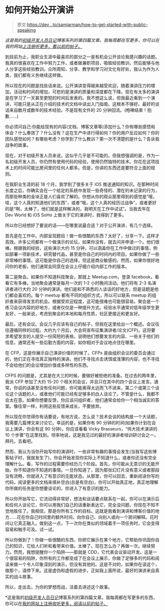 # 如何开始公开演讲

> 原文:[https://dev . to/samjarman/how-to-get-started-with-public-speaking](https://dev.to/samjarman/how-to-get-started-with-public-speaking)

*这是我的[初级开发人员日记](https://www.samjarman.co.nz/diaries)博客系列的第四篇文章。我每周都在写更多，你可以在我的网站[上注册听更多，看以前的帖子。](https://www.samjarman.co.nz/diaries/)*

到目前为止，我职业生涯中最喜欢的部分之一是有机会公开谈论我感兴趣的话题。我真的很喜欢在工作中努力工作，或者做兼职项目，吸取经验教训，然后能够与他人分享这些经验教训。众所周知，分享、教学和学习对文化有好处，我认为作为人类，我们都有义务继续这样做。

所以现在的问题是找些话来说。公开演讲变得越来越受欢迎，随着演讲压力的增加，活动和时间的增加，可悲的是演讲的质量和深度都在下降。现在有太多的演讲是在学习了一天甚至更短的时间后发表的。我不想这么说，但我最近看到一个演讲，可能只是从正在介绍的技术的文档中读出入门指南。这根本不够好。最好的谈话来自数月或数年的技术经验。不是现有文件的 20 分钟回流。(咆哮结束！抱歉……)

你必须问自己:你能给现有的内容(文档、博客文章等)添加什么？你有哪些感悟和体会？什么奏效了？什么没有？这在生产中进行得如何？你的用户反应如何？你的团队感觉如何？有哪些考虑？你学到了什么教训？第一次不清楚的是什么？告诉我战争的故事。

现在，对于初级开发人员来说，这似乎几乎是不可能的。但我想强调的是，作为一名初级开发人员，你仍然有使用代码的经验，使用仍然独特的技术。你花在这项技术上的时间可能比房间里的任何人都多。但是，你讲的东西还是要符合上面的规则。

在我职业生涯的前 18 个月，我学到了很多关于 iOS 推送通知的知识。在那种时间长度之后，你确实会在一个给定的系统中发现一些奇怪的、潜在的未记录的行为，而那些种类的金块正是人们喜欢了解的。你想从你的观众那里得到的感觉是“哦，哇，这个人真的知道他们的东西”，或者“哦，这个人真的经历过战争”，或者更好的是“啊，太棒了，他们就是这样解决的，我明天在工作中试试”。当我去年在 Dev World 和 iOS SoHo 上做关于它的演讲时，我得到了更多。

所以你已经想好了要说的话——在哪里说最合适？对于公开演讲，有几个选择。

首先是在工作中。内部呈现题目！做一些很酷的东西？太好了，分享一下。这样才高效。许多公司都有一个做演示的论坛，如果你没有，就去问并申请一个。他们很棒。根据我的经验，这些演示大约 15 分钟，可以涵盖你在工作中做过的事情，例如部署一项新技术，研究替代品，甚至是你自己的时间内的项目。如果你做了一些非常棒的事情，这可能是你自己的选择，但这是商业敏感的。然而，如果你很好地问你的老板，他们通常会同意在会议上仔细介绍内部工作的版本。

第二是聚会。如果你不知道科技聚会，那就上 Meetup.com，登录 facebook，看看它有多棒。当地聚会通常是每月一次的 1-2 小时晚间活动。他们将有 2-3 名演讲者进行大约 20 分钟的演讲。他们是和不熟悉的人谈话的好地方，但是话题是他们都会喜欢的。每个 meetup 都有不同的组织方式，所以可以联系 meetup 的组织者来获得发言的机会。根据受欢迎程度，这可能很难也可能很容易。聚会是一个练习会议内容的好地方，或者仅仅是一种提升方式。经验水平通常对低年级学生更友好，一般来说，考虑到聚会的本地和每月性质，社区更接近和更友好。

最后，还有会议。会议几乎应该有自己的帖子，但我在这里给出一个概述。会议往往遵循同样的过程。大约九个月后，大会将宣布征集演讲者/论文(CFP)。这将要求希望发言的人提交一份简短的表格，说明他们想要发言的内容、一些关于他们的信息，通常还有一些后勤方面的内容，如你相对于会议地点住在哪里。

在 CFP，这是你展示自己演讲价值的时候了。CFPs 是由组织会议的委员会通过的，他们正在寻找真正独特的演讲。他们不寻找点击诱饵或浅薄的内容，也不寻找不会给他们的会议增加价值或多样性的东西。

CFPS 的问题是，尤其是在大三的时候，要做好被拒绝的准备。在过去的两年里，我派 CFP 参加了大约 15-20 个相关的会议，并且只在其中的四个会议上发言。通常，你说的话甚至没有任何问题，你可能离得太远而飞不进来，第二个或第三个谈论这个话题的人，或者他们可能已经有足够多的白人谈论了。不管是什么，我都不会太在意。如果你想要反馈，你应该问组织者，他们通常会给你一个相当诚实的答案。像往常一样，利用这些反馈来成长，不要放弃。

所以现在你觉得你有话要说，有地方说，怎么说？技术会谈的结构是一个大话题，我需要几篇博文来讨论它。幸运的是，如果你有 90 分钟的时间(如果你计划在会议上演讲，你会有这 90 分钟)，你应该看看 Vicky Brasseurs，“伟大技术演讲的 10 个步骤”在这里找到。坦率地说，这是我见过的最好的演讲者培训研讨会之一。拜托，去看吧。

然而，我认为当你开始写你的演讲时，一些非常有趣的事情会发生(当我写这些博客帖子时，我就发生了)，你会开始发现你实际上不知道什么，或者你还没有完全理解什么。看，写作的过程需要你经历几个阶段。首先，你可能从无意识的无能开始，你不知道你不知道的事情。一旦你知道了，因为那张幻灯片没有意义或者那段没有流畅，你就进入了有意识的无能状态。从那里，你可以回去，重新阅读你写的代码，阅读更多的文档来填补空白(总是有空白)，你可以开始真正地，真正地理解你所做的任务是你想要谈论的，你进入了有意识的能力。

所以你开始写它，它流动得非常好，想法和谈话要点联系在一起，你可以在演示后和任何人谈论它，你可以用我们自己的话重新表达它，完全没问题，你现在不知不觉地胜任了。我相信，那是你所有工作的目标。这就是我看到演讲和博客价值的地方……花在你自己时间里的额外时间，向你自己、向别人或向一个房间解释。花时间让它真正融入。做到这一点，下一次你在类似的领域着手一项任务时，它会变得容易和触手可及。试一试。

所以你做到了！你做一些很酷的东西，你把它展示在某个地方，它帮助你巩固你自己的知识，它给人们听和看带来价值。太棒了。现在怎么办？再做一次。继续努力。然而，我想提醒你一个陷阱——那就是 CDD，它代表会议驱动开发。这是一个很容易的陷阱，你所有的工作都变成了在会议上展示，你做了足够多的代码和阅读来做一个令人印象深刻的演示，但没有其他的。这是不对的，如果你在读这个，做那个，请停下来。这是虚伪和虚假的进步。正如我上面所说，最好的演讲来自真实的战斗故事。

所以，走出去，为你的梦想而战，活着去讲述这个故事。

*这是我的[初级开发人员日记](https://www.samjarman.co.nz/diaries)博客系列的第四篇文章。我每周都在写更多的东西，你可以在[我的网站上注册收听更多，阅读以前的帖子。](https://www.samjarman.co.nz/diaries/)